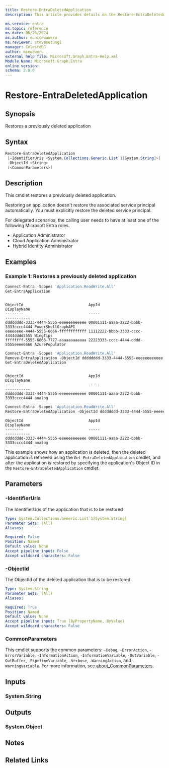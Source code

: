```yaml
---
title: Restore-EntraDeletedApplication
description: This article provides details on the Restore-EntraDeletedApplication command.

ms.service: entra
ms.topic: reference
ms.date: 06/26/2024
ms.author: eunicewaweru
ms.reviewer: stevemutungi
manager: CelesteDG
author: msewaweru
external help file: Microsoft.Graph.Entra-Help.xml
Module Name: Microsoft.Graph.Entra
online version:
schema: 2.0.0
---
```


# Restore-EntraDeletedApplication

## Synopsis

Restores a previously deleted application

## Syntax

```powershell
Restore-EntraDeletedApplication 
 [-IdentifierUris <System.Collections.Generic.List`1[System.String]>]
 -ObjectId <String> 
 [<CommonParameters>]
```

## Description

This cmdlet restores a previously deleted application.

Restoring an application doesn't restore the associated service principal automatically. You must explicitly restore the deleted service principal.

For delegated scenarios, the calling user needs to have at least one of the following Microsoft Entra roles.

- Application Administrator
- Cloud Application Administrator
- Hybrid Identity Administrator

## Examples

### Example 1: Restores a previously deleted application

```powershell
Connect-Entra -Scopes 'Application.ReadWrite.All'
Get-EntraApplication
```

```Output

ObjectId                             AppId                                DisplayName
--------                             -----                                -----------
dddddddd-3333-4444-5555-eeeeeeeeeeee 00001111-aaaa-2222-bbbb-3333cccc4444 PowerShellGraphAPI
eeeeeeee-4444-5555-6666-ffffffffffff 11112222-bbbb-3333-cccc-4444dddd5555 WingTips
ffffffff-5555-6666-7777-aaaaaaaaaaaa 22223333-cccc-4444-dddd-5555eeee6666 AzurePopulator
```

```powershell
Connect-Entra -Scopes 'Application.ReadWrite.All'
Remove-EntraApplication -ObjectId dddddddd-3333-4444-5555-eeeeeeeeeeee
Get-EntraDeletedApplication
```

```Output

ObjectId                             AppId                                DisplayName
--------                             -----                                -----------
dddddddd-3333-4444-5555-eeeeeeeeeeee 00001111-aaaa-2222-bbbb-3333cccc4444 analog
```

```powershell
Connect-Entra -Scopes 'Application.ReadWrite.All'
Restore-EntraDeletedApplication -ObjectId dddddddd-3333-4444-5555-eeeeeeeeeeee
```

```Output
ObjectId                             AppId                                DisplayName
--------                             -----                                -----------
dddddddd-3333-4444-5555-eeeeeeeeeeee 00001111-aaaa-2222-bbbb-3333cccc4444 analog
```

This example shows how an application is deleted, then the deleted application is retrieved using the `Get-EntraDeletedApplication` cmdlet, and after the application is restored by specifying the application's Object ID in the `Restore-EntraDeletedApplication` cmdlet.

## Parameters

### -IdentifierUris

The IdentifierUris of the application that is to be restored

```yaml
Type: System.Collections.Generic.List`1[System.String]
Parameter Sets: (All)
Aliases:

Required: False
Position: Named
Default value: None
Accept pipeline input: False
Accept wildcard characters: False
```

### -ObjectId

The ObjectId of the deleted application that is to be restored

```yaml
Type: System.String
Parameter Sets: (All)
Aliases:

Required: True
Position: Named
Default value: None
Accept pipeline input: True (ByPropertyName, ByValue)
Accept wildcard characters: False
```

### CommonParameters

This cmdlet supports the common parameters: `-Debug`, `-ErrorAction`, `-ErrorVariable`, `-InformationAction`, `-InformationVariable`, `-OutVariable`, `-OutBuffer`, `-PipelineVariable`, `-Verbose`, `-WarningAction`, and `-WarningVariable`. For more information, see [about_CommonParameters](https://go.microsoft.com/fwlink/?LinkID=113216).

## Inputs

### System.String

## Outputs

### System.Object

## Notes

## Related Links
